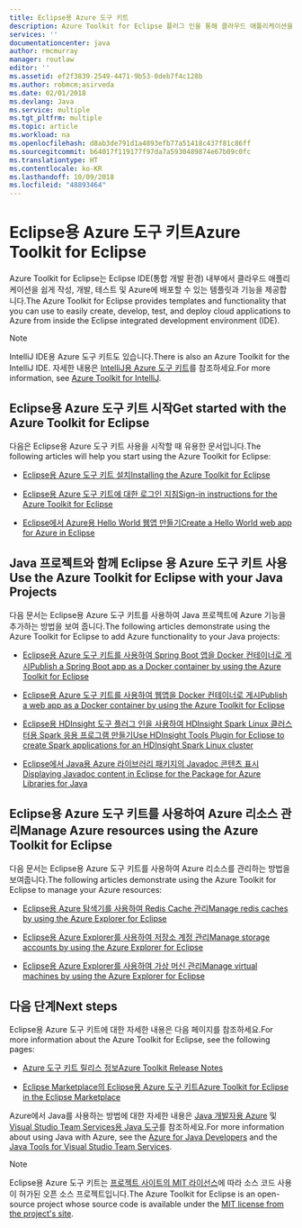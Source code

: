 ```yaml
---
title: Eclipse용 Azure 도구 키트
description: Azure Toolkit for Eclipse 플러그 인을 통해 클라우드 애플리케이션을 만들어 Azure에 배포하는 방법에 대해 알아봅니다.
services: ''
documentationcenter: java
author: rmcmurray
manager: routlaw
editor: ''
ms.assetid: ef2f3839-2549-4471-9b53-0deb7f4c128b
ms.author: robmcm;asirveda
ms.date: 02/01/2018
ms.devlang: Java
ms.service: multiple
ms.tgt_pltfrm: multiple
ms.topic: article
ms.workload: na
ms.openlocfilehash: d8ab3de791d1a4893efb77a51418c437f81c86ff
ms.sourcegitcommit: b64017f119177f97da7a5930489874e67b09c0fc
ms.translationtype: HT
ms.contentlocale: ko-KR
ms.lasthandoff: 10/09/2018
ms.locfileid: "48893464"
---
```

# <a name="azure-toolkit-for-eclipse"></a><span data-ttu-id="096b3-103">Eclipse용 Azure 도구 키트</span><span class="sxs-lookup"><span data-stu-id="096b3-103">Azure Toolkit for Eclipse</span></span>

<span data-ttu-id="096b3-104">Azure Toolkit for Eclipse는 Eclipse IDE(통합 개발 환경) 내부에서 클라우드 애플리케이션을 쉽게 작성, 개발, 테스트 및 Azure에 배포할 수 있는 템플릿과 기능을 제공합니다.</span><span class="sxs-lookup"><span data-stu-id="096b3-104">The Azure Toolkit for Eclipse provides templates and functionality that you can use to easily create, develop, test, and deploy cloud applications to Azure from inside the Eclipse integrated development environment (IDE).</span></span>

> [!NOTE]
> 
> <span data-ttu-id="096b3-105">IntelliJ IDE용 Azure 도구 키트도 있습니다.</span><span class="sxs-lookup"><span data-stu-id="096b3-105">There is also an Azure Toolkit for the IntelliJ IDE.</span></span> <span data-ttu-id="096b3-106">자세한 내용은 [IntelliJ용 Azure 도구 키트](../intellij/azure-toolkit-for-intellij.md)를 참조하세요.</span><span class="sxs-lookup"><span data-stu-id="096b3-106">For more information, see [Azure Toolkit for IntelliJ](../intellij/azure-toolkit-for-intellij.md).</span></span>
> 

## <a name="get-started-with-the-azure-toolkit-for-eclipse"></a><span data-ttu-id="096b3-107">Eclipse용 Azure 도구 키트 시작</span><span class="sxs-lookup"><span data-stu-id="096b3-107">Get started with the Azure Toolkit for Eclipse</span></span>
<span data-ttu-id="096b3-108">다음은 Eclipse용 Azure 도구 키트 사용을 시작할 때 유용한 문서입니다.</span><span class="sxs-lookup"><span data-stu-id="096b3-108">The following articles will help you start using the Azure Toolkit for Eclipse:</span></span>

* [<span data-ttu-id="096b3-109">Eclipse용 Azure 도구 키트 설치</span><span class="sxs-lookup"><span data-stu-id="096b3-109">Installing the Azure Toolkit for Eclipse</span></span>](azure-toolkit-for-eclipse-installation.md)

* [<span data-ttu-id="096b3-110">Eclipse용 Azure 도구 키트에 대한 로그인 지침</span><span class="sxs-lookup"><span data-stu-id="096b3-110">Sign-in instructions for the Azure Toolkit for Eclipse</span></span>](azure-toolkit-for-eclipse-sign-in-instructions.md)

* [<span data-ttu-id="096b3-111">Eclipse에서 Azure용 Hello World 웹앱 만들기</span><span class="sxs-lookup"><span data-stu-id="096b3-111">Create a Hello World web app for Azure in Eclipse</span></span>](azure-toolkit-for-eclipse-create-hello-world-web-app.md)

## <a name="use-the-azure-toolkit-for-eclipse-with-your-java-projects"></a><span data-ttu-id="096b3-112">Java 프로젝트와 함께 Eclipse 용 Azure 도구 키트 사용</span><span class="sxs-lookup"><span data-stu-id="096b3-112">Use the Azure Toolkit for Eclipse with your Java Projects</span></span>
<span data-ttu-id="096b3-113">다음 문서는 Eclipse용 Azure 도구 키트를 사용하여 Java 프로젝트에 Azure 기능을 추가하는 방법을 보여 줍니다.</span><span class="sxs-lookup"><span data-stu-id="096b3-113">The following articles demonstrate using the Azure Toolkit for Eclipse to add Azure functionality to your Java projects:</span></span>

* [<span data-ttu-id="096b3-114">Eclipse용 Azure 도구 키트를 사용하여 Spring Boot 앱을 Docker 컨테이너로 게시</span><span class="sxs-lookup"><span data-stu-id="096b3-114">Publish a Spring Boot app as a Docker container by using the Azure Toolkit for Eclipse</span></span>](azure-toolkit-for-eclipse-publish-spring-boot-docker-app.md)

* [<span data-ttu-id="096b3-115">Eclipse용 Azure 도구 키트를 사용하여 웹앱을 Docker 컨테이너로 게시</span><span class="sxs-lookup"><span data-stu-id="096b3-115">Publish a web app as a Docker container by using the Azure Toolkit for Eclipse</span></span>](azure-toolkit-for-eclipse-publish-as-docker-container.md)

* [<span data-ttu-id="096b3-116">Eclipse용 HDInsight 도구 플러그 인을 사용하여 HDInsight Spark Linux 클러스터용 Spark 응용 프로그램 만들기</span><span class="sxs-lookup"><span data-stu-id="096b3-116">Use HDInsight Tools Plugin for Eclipse to create Spark applications for an HDInsight Spark Linux cluster</span></span>](/azure/hdinsight/hdinsight-apache-spark-eclipse-tool-plugin)

* [<span data-ttu-id="096b3-117">Eclipse에서 Java용 Azure 라이브러리 패키지의 Javadoc 콘텐츠 표시</span><span class="sxs-lookup"><span data-stu-id="096b3-117">Displaying Javadoc content in Eclipse for the Package for Azure Libraries for Java</span></span>](azure-toolkit-for-eclipse-displaying-javadoc-content-for-azure-libraries.md)

## <a name="manage-azure-resources-using-the-azure-toolkit-for-eclipse"></a><span data-ttu-id="096b3-118">Eclipse용 Azure 도구 키트를 사용하여 Azure 리소스 관리</span><span class="sxs-lookup"><span data-stu-id="096b3-118">Manage Azure resources using the Azure Toolkit for Eclipse</span></span>
<span data-ttu-id="096b3-119">다음 문서는 Eclipse용 Azure 도구 키트를 사용하여 Azure 리소스를 관리하는 방법을 보여줍니다.</span><span class="sxs-lookup"><span data-stu-id="096b3-119">The following articles demonstrate using the Azure Toolkit for Eclipse to manage your Azure resources:</span></span>

* [<span data-ttu-id="096b3-120">Eclipse용 Azure 탐색기를 사용하여 Redis Cache 관리</span><span class="sxs-lookup"><span data-stu-id="096b3-120">Manage redis caches by using the Azure Explorer for Eclipse</span></span>](azure-toolkit-for-eclipse-managing-redis-caches-using-azure-explorer.md)

* [<span data-ttu-id="096b3-121">Eclipse용 Azure Explorer를 사용하여 저장소 계정 관리</span><span class="sxs-lookup"><span data-stu-id="096b3-121">Manage storage accounts by using the Azure Explorer for Eclipse</span></span>](azure-toolkit-for-eclipse-managing-storage-accounts-using-azure-explorer.md)

* [<span data-ttu-id="096b3-122">Eclipse용 Azure Explorer를 사용하여 가상 머신 관리</span><span class="sxs-lookup"><span data-stu-id="096b3-122">Manage virtual machines by using the Azure Explorer for Eclipse</span></span>](azure-toolkit-for-eclipse-managing-virtual-machines-using-azure-explorer.md)

## <a name="next-steps"></a><span data-ttu-id="096b3-123">다음 단계</span><span class="sxs-lookup"><span data-stu-id="096b3-123">Next steps</span></span>

<span data-ttu-id="096b3-124">Eclipse용 Azure 도구 키트에 대한 자세한 내용은 다음 페이지를 참조하세요.</span><span class="sxs-lookup"><span data-stu-id="096b3-124">For more information about the Azure Toolkit for Eclipse, see the following pages:</span></span>

* [<span data-ttu-id="096b3-125">Azure 도구 키트 릴리스 정보</span><span class="sxs-lookup"><span data-stu-id="096b3-125">Azure Toolkit Release Notes</span></span>](https://github.com/Microsoft/azure-tools-for-java/releases)

* [<span data-ttu-id="096b3-126">Eclipse Marketplace의 Eclipse용 Azure 도구 키트</span><span class="sxs-lookup"><span data-stu-id="096b3-126">Azure Toolkit for Eclipse in the Eclipse Marketplace</span></span>](http://marketplace.eclipse.org/content/azure-toolkit-eclipse)

<span data-ttu-id="096b3-127">Azure에서 Java를 사용하는 방법에 대한 자세한 내용은 [Java 개발자용 Azure](https://docs.microsoft.com/java/azure/) 및 [Visual Studio Team Services용 Java 도구](https://java.visualstudio.com/)를 참조하세요.</span><span class="sxs-lookup"><span data-stu-id="096b3-127">For more information about using Java with Azure, see the [Azure for Java Developers](https://docs.microsoft.com/java/azure/) and the [Java Tools for Visual Studio Team Services](https://java.visualstudio.com/).</span></span>

<!-- [!INCLUDE [azure-toolkit-for-eclipse-additional-resources](../includes/azure-toolkit-for-eclipse-additional-resources.md)] -->

> [!NOTE]
> 
> <span data-ttu-id="096b3-128">Eclipse용 Azure 도구 키트는 [프로젝트 사이트의 MIT 라이선스](https://github.com/microsoft/azure-tools-for-java)에 따라 소스 코드 사용이 허가된 오픈 소스 프로젝트입니다.</span><span class="sxs-lookup"><span data-stu-id="096b3-128">The Azure Toolkit for Eclipse is an open-source project whose source code is available under the [MIT license from the project's site](https://github.com/microsoft/azure-tools-for-java).</span></span>
> 

<!-- URL List -->

[Azure for Java Developers]: https://docs.microsoft.com/java/azure
[Java Tools for Visual Studio Team Services]: https://java.visualstudio.com/

<!-- Temporarily Deprecated URLs -->

<!-- [Deploying large deployments](azure-toolkit-for-eclipse-deploying-large-deployments.md) -->
<!-- [How to Maintain Session Data with Session Affinity]: http://go.microsoft.com/fwlink/?LinkID=699539 -->
<!-- [How to Use Co-located Caching]: http://go.microsoft.com/fwlink/?LinkID=699542 -->
<!-- [How to Use Dedicated Caching]: http://go.microsoft.com/fwlink/?LinkID=699543 -->
<!-- [How to Use JMS with AMQP 1.0 in Azure with Eclipse]: http://go.microsoft.com/fwlink/?LinkID=699544 -->
<!-- [How to Use SSL Offloading]: http://go.microsoft.com/fwlink/?LinkID=699545 -->
<!-- [SSL Offloading]: http://go.microsoft.com/fwlink/?LinkID=699549 -->
<!-- [Using the Azure Service Runtime Library in JSP]: http://go.microsoft.com/fwlink/?LinkID=699551 -->
<!-- [How to Authenticate Web Users with Azure Access Control Service Using Eclipse]: /azure/active-directory/active-directory-java-authenticate-users-access-control-eclipse.md -->
<!-- [Debug a Java Web App on Azure in Eclipse]: /azure/app-service-web/app-service-web-debug-java-web-app-in-eclipse.md -->
<!-- [Debugging Azure Applications in Eclipse]: azure-toolkit-for-eclipse-debugging-azure-applications.md -->

<!-- Legacy MSDN URL = https://msdn.microsoft.com/library/azure/hh694271.aspx -->
